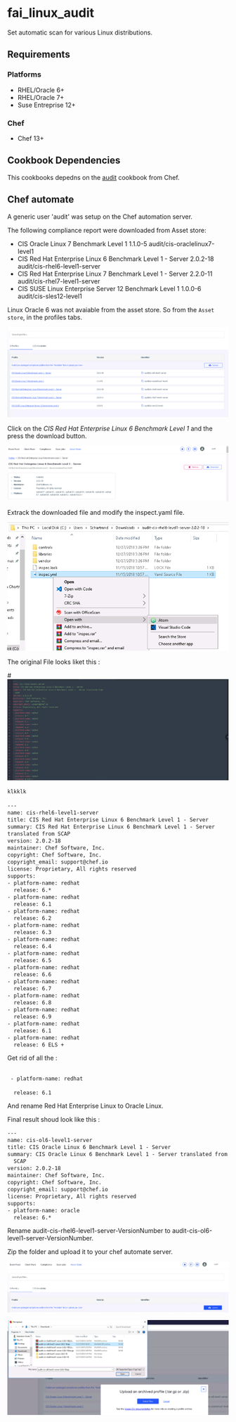 # fai_linux_audit

Set automatic scan for various Linux distributions.

## Requirements

### Platforms
- RHEL/Oracle 6+
- RHEL/Oracle 7+
- Suse Entreprise 12+

### Chef

- Chef 13+


## Cookbook Dependencies

This cookbooks depedns on the [audit](https://supermarket.chef.io/cookbooks/audit) cookbook from Chef.

## Chef automate
A  generic user 'audit' was setup on the Chef automation server.

The following compliance report were downloaded from Asset store:


- CIS Oracle Linux 7 Benchmark Level 1
1.1.0-5
audit/cis-oraclelinux7-level1
- CIS Red Hat Enterprise Linux 6 Benchmark Level 1 - Server
2.0.2-18
audit/cis-rhel6-level1-server
- CIS Red Hat Enterprise Linux 7 Benchmark Level 1 - Server
2.2.0-11
audit/cis-rhel7-level1-server
- CIS SUSE Linux Enterprise Server 12 Benchmark Level 1
1.0.0-6
audit/cis-sles12-level1

Linux Oracle 6 was not avaiable from the asset store. So  from the `Asset store`, in the profiles tabs.

![Profile List](images/2018/12/profile-list.png )

Click on the *CIS Red Hat Enterprise Linux 6 Benchmark Level 1*  and the press the download button.


 ![Profile Download](images/2018/12/profile-download.png)


Extrack the downloaded file and modify the inspect.yaml  file.

![Inspect](images/2018/12/inspect.png)

The original File looks liket this :

#![inpsect_content](images/2018/12/inpsect-content.png)
```
klkklk

---
name: cis-rhel6-level1-server
title: CIS Red Hat Enterprise Linux 6 Benchmark Level 1 - Server
summary: CIS Red Hat Enterprise Linux 6 Benchmark Level 1 - Server translated from SCAP
version: 2.0.2-18
maintainer: Chef Software, Inc.
copyright: Chef Software, Inc.
copyright_email: support@chef.io
license: Proprietary, All rights reserved
supports:
- platform-name: redhat
  release: 6.*
- platform-name: redhat
  release: 6.1
- platform-name: redhat
  release: 6.2
- platform-name: redhat
  release: 6.3
- platform-name: redhat
  release: 6.4
- platform-name: redhat
  release: 6.5
- platform-name: redhat
  release: 6.6
- platform-name: redhat
  release: 6.7
- platform-name: redhat
  release: 6.8
- platform-name: redhat
  release: 6.9
- platform-name: redhat
  release: 6.1
- platform-name: redhat
  release: 6 ELS +

```

Get rid of all the :

```

 - platform-name: redhat

  release: 6.1
```
And rename Red Hat Enterprise Linux to Oracle Linux.

Final result shoud look like this :
```
---
name: cis-ol6-level1-server
title: CIS Oracle Linux 6 Benchmark Level 1 - Server
summary: CIS Oracle Linux 6 Benchmark Level 1 - Server translated from
  SCAP
version: 2.0.2-18
maintainer: Chef Software, Inc.
copyright: Chef Software, Inc.
copyright_email: support@chef.io
license: Proprietary, All rights reserved
supports:
- platform-name: oracle
  release: 6.*
```
Rename  audit-cis-rhel6-level1-server-VersionNumber to audit-cis-ol6-level1-server-VersionNumber.

Zip the folder and upload it to your chef automate server.



![profile-upload](images/2018/12/profile-upload.png)

![zip_upload](images/2018/12/zip-upload.png)
